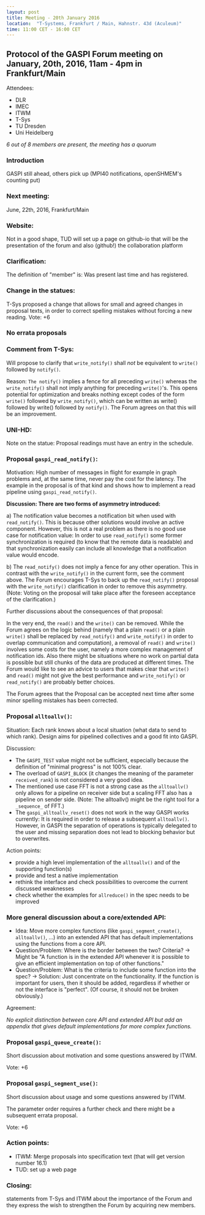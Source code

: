 ```yaml
---
layout: post
title: Meeting - 20th January 2016
location:  "T-Systems, Frankfurt / Main, Hahnstr. 43d (Aculeum)"
time: 11:00 CET - 16:00 CET
---
```

## Protocol of the GASPI Forum meeting on January, 20th, 2016, 11am - 4pm in Frankfurt/Main

Attendees:
- DLR
- IMEC
- ITWM
- T-Sys
- TU Dresden
- Uni Heidelberg

_6 out of 8 members are present, the meeting has a quorum_

### Introduction
GASPI still ahead, others pick up (MPI40 notifications, openSHMEM's counting put)

### Next meeting:
 June, 22th, 2016, Frankfurt/Main

### Website:
 Not in a good shape, TUD will set up a page on github-io that will be the presentation of the forum and also (github!) the collaboration platform

### Clarification:
 The definition of "member" is: Was present last time and has registered.

### Change in the statues:
 T-Sys proposed a change that allows for small and agreed changes in proposal texts, in order to correct spelling mistakes without forcing a new reading.
Vote: +6

### No errata proposals

### Comment from T-Sys:
Will propose to clarify that ```write_notify()``` shall _not_ be equivalent to ```write()``` followed by ```notify()```.

Reason: ```The notify()``` implies a fence for all preceding ```write()``` whereas the ```write_notify()```
shall not imply anything for preceding ```write()```'s. This opens potential for optimization and breaks nothing except
codes of the form ```write()``` followed by ```write_notify()```,
which can be written as write() followed by write() followed by ```notify()```.
The Forum agrees on that this will be an improvement.

### UNI-HD:
 Note on the statue: Proposal readings must have an entry in the schedule.

### Proposal ```gaspi_read_notify()```:
 Motivation: High number of messages in flight for example in graph problems and, at the same time, never pay the cost for the latency. The example in the proposal is of that kind and shows how to implement a read pipeline using ```gaspi_read_notify()```.

**Discussion: There are two forms of asymmetry introduced:**

a) The notification value becomes a notification bit when used with ```read_notify()```.
This is because other solutions would involve an active component.
However, this is not a real problem as there is no good use
case for notification value: In order to use ```read_notify()``` some former synchronization is
required (to know that the remote data is readable) and
that synchronization easily can include all knowledge that a notification value would encode.

b) The ```read_notify()``` does not imply a fence for any other operation. This in contrast with the ```write_notify()```
in the current form, see the comment above.
The Forum encourages T-Sys to back up the ```read_notify()``` proposal with the ```write_notify()```
clarification in order to remove this asymmetry.
(Note: Voting on the proposal will take place after the foreseen acceptance of the clarification.)

Further discussions about the consequences of that proposal:

In the very end, the ```read()``` and the ```write()``` can be removed. While the Forum agrees on the logic behind
(namely that a plain ```read()``` or a plain ```write()``` shall be replaced by ```read_notify()``` and ```write_notify()```
in order to overlap communication and computation), a removal of ```read()``` and ```write()``` involves some costs for the user,
namely a more complex management of notification ids. Also there might be situations where no work on partial data is
possible but still chunks of the data are produced at different times. The Forum would like to see an advice to users
that makes clear that ```write()``` and ```read()``` might not give the best performance and ```write_notify()``` or ```read_notify()```
are probably better choices.

The Forum agrees that the Proposal can be accepted next time after some minor spelling mistakes has been corrected.

### Proposal ```alltoallv()```:

Situation: Each rank knows about a local situation (what data to send to which rank).
Design aims for pipelined collectives and a good fit into GASPI.

Discussion:

- The ```GASPI_TEST``` value might not be sufficient, especially because the definition of "minimal progress" is not 100% clear.
- The overload of ```GASPI_BLOCK``` (it changes the meaning of the parameter ```received_rank```) is not considered a very good idea.
- The mentioned use case FFT is not a strong case as the ```alltoallv()``` only allows for a pipeline on receiver side but a scaling FFT also has a pipeline on sender side. (Note: The alltoallv() might be the right tool for a ```_sequence_``` of FFT.)
- The ```gaspi_alltoallv_reset()``` does not work in the way GASPI works currently:
It is required in order to release a subsequent ```alltoallv()```.
However, in GASPI the separation of operations is typically delegated to the user and
missing separation does not lead to blocking behavior but to overwrites.

Action points:

- provide a high level implementation of the ```alltoallv()``` and of the supporting function(s)
- provide and test a native implementation
- rethink the interface and check possibilities to overcome the current discussed weaknesses
- check whether the examples for ```allreduce()``` in the spec needs to be improved

### More general discussion about a core/extended API:

- Idea: Move more complex functions (like ```gaspi_segment_create()```, ```alltoallv()```, ...) into an extended API that has default implementations using the functions from a core API.
- Question/Problem: Where is the border between the two? Criteria? -> Might be "A function is in the extended API whenever it is possible to give an efficient implementation on top of other functions."
- Question/Problem: What is the criteria to include some function into the spec? -> Solution: Just concentrate on the functionality. If the function is important for users, then it should be added, regardless if whether or not the interface is "perfect". (Of course, it should not be broken obviously.)

Agreement:

*No explicit distinction between core API and extended API but add an appendix that gives default implementations for more complex functions.*

### Proposal ```gaspi_queue_create()```:

Short discussion about motivation and some questions answered by ITWM.

Vote: +6

### Proposal ```gaspi_segment_use()```:

Short discussion about usage and some questions answered by ITWM.

The parameter order requires a further check and there might be a subsequent errata proposal.

Vote: +6

### Action points:

- ITWM: Merge proposals into specification text (that will get version number 16.1)
- TUD: set up a web page

### Closing:
statements from T-Sys and ITWM about the importance of the Forum and they express the wish to strengthen the Forum by acquiring new members.
